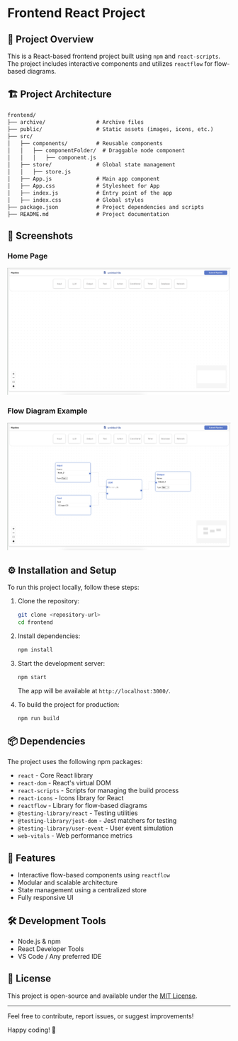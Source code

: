 # Frontend React Project

## 📌 Project Overview

This is a React-based frontend project built using `npm` and `react-scripts`. The project includes interactive components and utilizes `reactflow` for flow-based diagrams.

## 🏗️ Project Architecture

```
frontend/
├── archive/                # Archive files
├── public/                 # Static assets (images, icons, etc.)
├── src/
│   ├── components/         # Reusable components
│   │   ├── componentFolder/  # Draggable node component
│   │   │   ├── component.js
│   ├── store/              # Global state management
│   │   ├── store.js
│   ├── App.js              # Main app component
│   ├── App.css             # Stylesheet for App
│   ├── index.js            # Entry point of the app
│   ├── index.css           # Global styles
├── package.json            # Project dependencies and scripts
├── README.md               # Project documentation
```

## 📸 Screenshots

### Home Page

![Home Page](public/screenshots/Screenshot2025-02-02at09.06.05.png)

### Flow Diagram Example

![Flow Diagram](public/screenshots/Screenshot2025-02-02at09.07.43.png)

## ⚙️ Installation and Setup

To run this project locally, follow these steps:

1. Clone the repository:

   ```sh
   git clone <repository-url>
   cd frontend
   ```

2. Install dependencies:

   ```sh
   npm install
   ```

3. Start the development server:

   ```sh
   npm start
   ```

   The app will be available at `http://localhost:3000/`.

4. To build the project for production:
   ```sh
   npm run build
   ```

## 📦 Dependencies

The project uses the following npm packages:

- `react` - Core React library
- `react-dom` - React's virtual DOM
- `react-scripts` - Scripts for managing the build process
- `react-icons` - Icons library for React
- `reactflow` - Library for flow-based diagrams
- `@testing-library/react` - Testing utilities
- `@testing-library/jest-dom` - Jest matchers for testing
- `@testing-library/user-event` - User event simulation
- `web-vitals` - Web performance metrics

## 🚀 Features

- Interactive flow-based components using `reactflow`
- Modular and scalable architecture
- State management using a centralized store
- Fully responsive UI

## 🛠️ Development Tools

- Node.js & npm
- React Developer Tools
- VS Code / Any preferred IDE

## 📝 License

This project is open-source and available under the [MIT License](LICENSE).

---

Feel free to contribute, report issues, or suggest improvements!

Happy coding! 🚀
